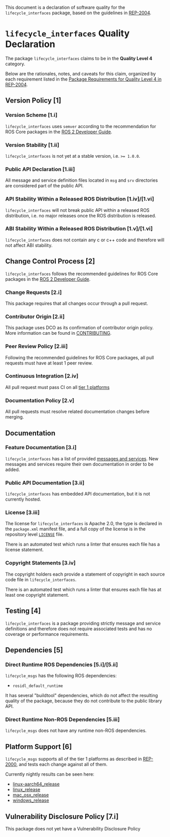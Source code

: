 This document is a declaration of software quality for the `lifecycle_interfaces` package, based on the guidelines in [REP-2004](https://www.ros.org/reps/rep-2004.html).

# `lifecycle_interfaces` Quality Declaration

The package `lifecycle_interfaces` claims to be in the **Quality Level 4** category.

Below are the rationales, notes, and caveats for this claim, organized by each requirement listed in the [Package Requirements for Quality Level 4 in REP-2004](https://www.ros.org/reps/rep-2004.html).

## Version Policy [1]

### Version Scheme [1.i]

`lifecycle_interfaces` uses `semver` according to the recommendation for ROS Core packages in the [ROS 2 Developer Guide](https://index.ros.org/doc/ros2/Contributing/Developer-Guide/#versioning).

### Version Stability [1.ii]

`lifecycle_interfaces` is not yet at a stable version, i.e. `>= 1.0.0`.

### Public API Declaration [1.iii]

All message and service definition files located in `msg` and `srv` directories are considered part of the public API.

### API Stability Within a Released ROS Distribution [1.iv]/[1.vi]

`lifecycle_interfaces` will not break public API within a released ROS distribution, i.e. no major releases once the ROS distribution is released.

### ABI Stability Within a Released ROS Distribution [1.v]/[1.vi]

`lifecycle_interfaces` does not contain any c or c++ code and therefore will not affect ABI stability.

## Change Control Process [2]

`lifecycle_interfaces` follows the recommended guidelines for ROS Core packages in the [ROS 2 Developer Guide](https://index.ros.org/doc/ros2/Contributing/Developer-Guide/#package-requirements).

### Change Requests [2.i]

This package requires that all changes occur through a pull request.

### Contributor Origin [2.ii]

This package uses DCO as its confirmation of contributor origin policy. More information can be found in [CONTRIBUTING](../CONTRIBUTING.md).

### Peer Review Policy [2.iii]

 Following the recommended guidelines for ROS Core packages, all pull requests must have at least 1 peer review.

### Continuous Integration [2.iv]

All pull request must pass CI on all [tier 1 platforms](https://www.ros.org/reps/rep-2000.html#support-tiers)

### Documentation Policy [2.v]

All pull requests must resolve related documentation changes before merging.

## Documentation

### Feature Documentation [3.i]

`lifecycle_interfaces` has a list of provided [messages and services](README.md).
New messages and services require their own documentation in order to be added.

### Public API Documentation [3.ii]

`lifecycle_interfaces` has embedded API documentation, but it is not currently hosted.

### License [3.iii]

The license for `lifecycle_interfaces` is Apache 2.0, the type is declared in the `package.xml` manifest file, and a full copy of the license is in the repository level [`LICENSE`](../LICENSE) file.

There is an automated test which runs a linter that ensures each file has a license statement.

### Copyright Statements [3.iv]

The copyright holders each provide a statement of copyright in each source code file in `lifecycle_interfaces`.

There is an automated test which runs a linter that ensures each file has at least one copyright statement.

## Testing [4]

`lifecycle_interfaces` is a package providing strictly message and service definitions and therefore does not require associated tests and has no coverage or performance requirements.

## Dependencies [5]

### Direct Runtime ROS Dependencies [5.i]/[5.ii]

`lifecycle_msgs` has the following ROS dependencies:
* `rosidl_default_runtime`

It has several "buildtool" dependencies, which do not affect the resulting quality of the package, because they do not contribute to the public library API.

### Direct Runtime Non-ROS Dependencies [5.iii]

`lifecycle_msgs` does not have any runtime non-ROS dependencies.

## Platform Support [6]

`lifecycle_msgs` supports all of the tier 1 platforms as described in [REP-2000](https://www.ros.org/reps/rep-2000.html#support-tiers), and tests each change against all of them.

Currently nightly results can be seen here:
* [linux-aarch64_release](https://ci.ros2.org/view/nightly/job/nightly_linux-aarch64_release/lastBuild/testReport/lifecycle_msgs/)
* [linux_release](https://ci.ros2.org/view/nightly/job/nightly_linux_release/lastBuild/testReport/lifecycle_msgs/)
* [mac_osx_release](https://ci.ros2.org/view/nightly/job/nightly_osx_release/lastBuild/testReport/lifecycle_msgs/)
* [windows_release](https://ci.ros2.org/view/nightly/job/nightly_win_rel/lastBuild/testReport/lifecycle_msgs/)

## Vulnerability Disclosure Policy [7.i]

This package does not yet have a Vulnerability Disclosure Policy
